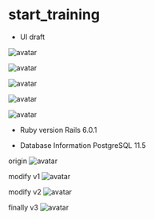 # start_training

- UI draft

![avatar](https://i.imgur.com/mS7A9yZ.png)

![avatar](https://i.imgur.com/3AwPDyj.png)

![avatar](https://i.imgur.com/eaM4HOA.png)

![avatar](https://i.imgur.com/8oUw2Iu.png)

![avatar](https://i.imgur.com/qQluxut.png)

- Ruby version
  Rails 6.0.1

- Database Information
  PostgreSQL 11.5

origin
![avatar](https://i.imgur.com/0NEFWBK.png)

modify v1
![avatar](https://i.imgur.com/WLR7uhy.png)

modify v2
![avatar](https://i.imgur.com/mr7u4Ey.png)

finally v3
![avatar](https://i.imgur.com/KN9TngQ.png)
